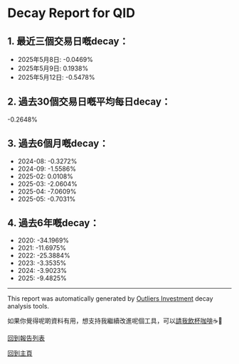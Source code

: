 # Decay Report for QID

## 1. 最近三個交易日嘅decay：

- 2025年5月8日: -0.0469%
- 2025年5月9日: 0.1938%
- 2025年5月12日: -0.5478%

## 2. 過去30個交易日嘅平均每日decay：
-0.2648%

## 3. 過去6個月嘅decay：

- 2024-08: -0.3272%
- 2024-09: -1.5586%
- 2025-02: 0.0108%
- 2025-03: -2.0604%
- 2025-04: -7.0609%
- 2025-05: -0.7031%

## 4. 過去6年嘅decay：

- 2020: -34.1969%
- 2021: -11.6975%
- 2022: -25.3884%
- 2023: -3.3535%
- 2024: -3.9023%
- 2025: -9.4825%


***

This report was automatically generated by [Outliers Investment](https://outliersecon.github.io/Outliers-Investment/) decay analysis tools.

如果你覺得呢啲資料有用，想支持我繼續改進呢個工具，可以[請我飲杯咖啡](https://buymeacoffee.com/outliersecon)☕🙏

[回到報告列表](https://outliersecon.github.io/Outliers-Investment/reports/reports_public)

[回到主頁](https://outliersecon.github.io/Outliers-Investment/)
